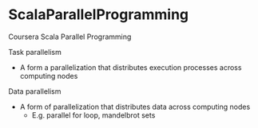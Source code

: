 # ScalaParallelProgramming
Coursera Scala Parallel Programming


Task parallelism
- A form a parallelization that distributes execution processes across computing nodes

Data parallelism
- A form of parallelization that distributes data across computing nodes
    - E.g. parallel for loop, mandelbrot sets

